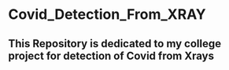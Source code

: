 # Covid_Detection_From_XRAY

## This Repository is dedicated to my college project for detection of Covid from Xrays
